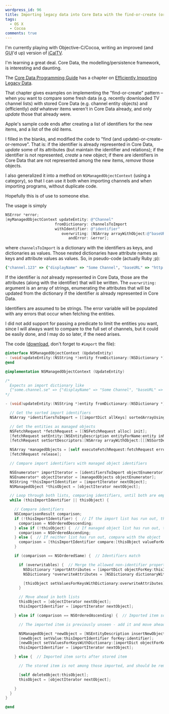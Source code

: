 ```yaml
---
wordpress_id: 96
title: Importing legacy data into Core Data with the find-or-create (or delete) pattern
tags:
  - OS X
  - Cocoa
comments: true
---
```

I'm currently playing with Objective-C/Cocoa, writing an improved (and <abbr title="Graphical User Interface">GUI</abbr>'d up) version of <a href="http://henrik.nyh.se/?s=iCalTV">iCalTV</a>.

I'm learning a great deal. Core Data, the modelling/persistence framework, is interesting and daunting.

The <a href="http://developer.apple.com/documentation/Cocoa/Conceptual/CoreData/">Core Data Programming Guide</a> has a chapter on <a href="http://developer.apple.com/documentation/Cocoa/Conceptual/CoreData/index.html?http://developer.apple.com/documentation/Cocoa/Conceptual/CoreData/Articles/cdImporting.html">Efficiently Importing Legacy Data</a>.

That chapter gives examples on implementing the "find-or-create" pattern &ndash; when you want to compare some fresh data (e.g. recently downloaded TV channel lists) with stored Core Data (e.g. channel entity objects) and (efficiently) <em>add</em> whatever items weren't in Core Data already, and only <em>update</em> those that already were.

Apple's sample code ends after creating a list of identifiers for the new items, and a list of the old items.

I filled in the blanks, and modified the code to "find (and update)-or-create-or-remove". That is: if the identifier is already represented in Core Data, <em>update</em> some of its attributes (but maintain the identifier and relations); if the identifier is not represented, <em>create</em> a new object; if there are identifiers in Core Data that are not represented among the new items, <em>remove</em> those objects.

I also generalized it into a method on <code>NSManagedObjectContext</code> (using a category), so that I can use it both when importing channels and when importing programs, without duplicate code.

Hopefully this is of use to someone else.

<!--more-->

The usage is simply

``` objectivec
NSError *error;
[myManagedObjectContext updateEntity: @"Channel"
                      fromDictionary: channelsToImport
                      withIdentifier: @"identifier"
                         overwriting: [NSArray arrayWithObject:@"baseURL"]
                            andError: &error];
```

where <code>channelsToImport</code> is a dictionary with the identifiers as keys, and dictionaries as values. Those nested dictionaries have attribute names as keys and attribute values as values. So, in pseudo-code (actually Ruby ;p):

``` ruby
{"channel.123" => {"displayName" => "Some Channel", "baseURL" => "http://www.example.com/"}}
```

If the identifier is <em>not</em> already represented in Core Data, those are the attributes (along with the identifier) that will be written. The <code>overwriting:</code> argument is an array of strings, enumerating the attributes that will be updated from the dictionary if the identifier <em>is</em> already represented in Core Data.

Identifiers are assumed to be strings. The error variable will be populated with any errors that occur when fetching the entities.

I did not add support for passing a predicate to limit the entities you want, since I will always want to compare to the full set of channels, but it could be easily done, and I may do so later, if the need arises.

The code (<a href="http://henrik.nyh.se/uploads/NSManagedObjectContext_UpdateEntity.h">download</a>, don't forget to <code>#import</code> the file):

``` objectivec
@interface NSManagedObjectContext (UpdateEntity)
- (void)updateEntity:(NSString *)entity fromDictionary:(NSDictionary *)importDict withIdentifier:(NSString *)identifier overwriting:(NSArray *)overwritables andError:(NSError **)error;
@end

@implementation NSManagedObjectContext (UpdateEntity)

/*
  Expects an import dictionary like
  {"some.channel.se" => {"displayName" => "Some Channel", "baseURL" => "http://www.example.com/"}}.
*/

- (void)updateEntity:(NSString *)entity fromDictionary:(NSDictionary *)importDict withIdentifier:(NSString *)identifier overwriting:(NSArray *)overwritables andError:(NSError **)error {

  // Get the sorted import identifiers
  NSArray *identifiersToImport = [[importDict allKeys] sortedArrayUsingSelector:@selector(compare:)];

  // Get the entities as managed objects
  NSFetchRequest *fetchRequest = [[NSFetchRequest alloc] init];
  [fetchRequest setEntity:[NSEntityDescription entityForName:entity inManagedObjectContext:self]];
  [fetchRequest setSortDescriptors:[NSArray arrayWithObject:[[[NSSortDescriptor alloc] initWithKey:identifier ascending:YES] autorelease]]];

  NSArray *managedObjects = [self executeFetchRequest:fetchRequest error:error];
  [fetchRequest release];

  // Compare import identifiers with managed object identifiers

  NSEnumerator* importIterator = [identifiersToImport objectEnumerator];
  NSEnumerator* objectIterator = [managedObjects objectEnumerator];
  NSString *thisImportIdentifier = [importIterator nextObject];
  NSManagedObject *thisObject = [objectIterator nextObject];

  // Loop through both lists, comparing identifiers, until both are empty
  while (thisImportIdentifier || thisObject) {

    // Compare identifiers
    NSComparisonResult comparison;
    if (!thisImportIdentifier) {  // If the import list has run out, the import identifier sorts last (i.e. remove remaining objects)
      comparison = NSOrderedDescending;
    } else if (!thisObject) {  // If managed object list has run out, the import identifier sorts first (i.e. add remaining objects)
      comparison = NSOrderedAscending;
    } else {  // If neither list has run out, compare with the object
      comparison = [thisImportIdentifier compare:[thisObject valueForKey:identifier]];
    }

    if (comparison == NSOrderedSame) {  // Identifiers match

      if (overwritables) {  // Merge the allowed non-identifier properties, if not nil
        NSDictionary *importAttributes = [importDict objectForKey:thisImportIdentifier];
        NSDictionary *overwriteAttributes = [NSDictionary dictionaryWithObjects:[importAttributes objectsForKeys:overwritables notFoundMarker:@""] forKeys:overwritables];

        [thisObject setValuesForKeysWithDictionary:overwriteAttributes];
      }

      // Move ahead in both lists
      thisObject = [objectIterator nextObject];
      thisImportIdentifier = [importIterator nextObject];

    } else if (comparison == NSOrderedAscending) {  // Imported item sorts before stored item

      // The imported item is previously unseen - add it and move ahead to the next import identifier

      NSManagedObject *newObject = [NSEntityDescription insertNewObjectForEntityForName:entity inManagedObjectContext:self];
      [newObject setValue:thisImportIdentifier forKey:identifier];
      [newObject setValuesForKeysWithDictionary:[importDict objectForKey:thisImportIdentifier]];
      thisImportIdentifier = [importIterator nextObject];

    } else {  // Imported item sorts after stored item

      // The stored item is not among those imported, and should be removed, then move ahead to the next stored item

      [self deleteObject:thisObject];
      thisObject = [objectIterator nextObject];

    }
  }
}

@end
```
